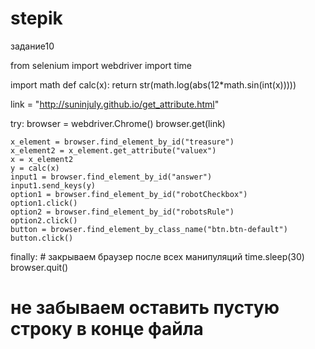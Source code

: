 ﻿# stepik
задание10


from selenium import webdriver
import time

import math
def calc(x):
    return str(math.log(abs(12*math.sin(int(x)))))

link = "http://suninjuly.github.io/get_attribute.html"

try:
    browser = webdriver.Chrome()
    browser.get(link)

    x_element = browser.find_element_by_id("treasure")
    x_element2 = x_element.get_attribute("valuex")
    x = x_element2
    y = calc(x)
    input1 = browser.find_element_by_id("answer")
    input1.send_keys(y)
    option1 = browser.find_element_by_id("robotCheckbox")
    option1.click()
    option2 = browser.find_element_by_id("robotsRule")
    option2.click()
    button = browser.find_element_by_class_name("btn.btn-default")
    button.click()

finally:
    # закрываем браузер после всех манипуляций
    time.sleep(30)
    browser.quit()

# не забываем оставить пустую строку в конце файла